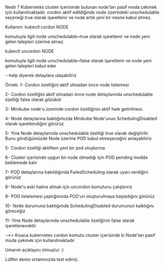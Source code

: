 Nedir ?
Kubernetes cluster içerisinde bulunan node'ları pasif moda çekmek için kullanılmaktadır. cordon aktif edildiğinde node üzerindeki unschedulable seçeneği true olarak işaretlenir ve node artık yeni bir nesne kabul etmez.



Kullanım:
kubectl cordon NODE 

komutuyla ilgili node unschedulable=true olarak işaretlenir ve node yeni gelen talepleri üzerine almaz.

kubectl uncordon NODE 

komutuyla ilgili node unschedulable=false olarak işaretlenir ve node yeni gelen talepleri kabul eder

--help diyerek detaylara ulaşabiliriz




Örnek:
1- Cordon özelliğini aktif olmadan önce node listemesi


2- Cordon özelliğini aktif olmadan önce node detaylarında unschedulable özelliği false olarak gözükür


3- Minikube node'u üzerinde cordon özelliğinin aktif hale getirilmesi.


4- Node detaylarına baktığımızda Minikube Node'unun SchedulingDisabled olarak işaretlendiğini görürüz


5- Yine Node detaylarında unschedulable özelliği true olarak değiştirilir. Bunu gördüğümüzde Node üzerine POD kabul etmeyeceğini anlayabiliriz


5- Cordon özelliği aktifken yeni bir pod oluşturma


6- Cluster içerisinde uygun bir node olmadığı için POD pending modda beklemede kalır


7- POD detaylarına bakıldığında FailedScheduling olarak uyarı verdiğini görürüz


8- Node'u eski haline almak için uncordon komutunu çalıştırırız


9- POD listelemesi yaptığımzda POD'un oluşturulmaya başladığını görürüz



10- Node durumuna baktığımda SchedulingDisabled durumunun kalktığını göreceğiz


11- Yine Node detaylarında unschedulable özellğinin false olarak işaretlenecektir


-->> Kısaca kubernetes cordon komutu cluster içerisinde ki Node'ları pasif moda çekmek için kullanılmaktadır

Umarım açıklayıcı olmuştur :)

Lütfen demo ortamınızda test ediniz.